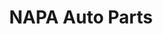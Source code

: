 ---
title: "NAPA Auto Parts"
url: /el-cajon/napa-auto-parts-north-johnson-avenue/
shop: Autoteile
---
